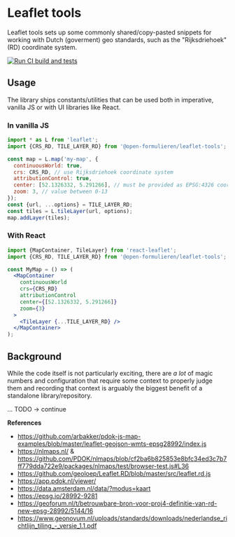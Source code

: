 # Leaflet tools

Leaflet tools sets up some commonly shared/copy-pasted snippets for working with Dutch (goverment)
geo standards, such as the "Rijksdriehoek" (RD) coordinate system.

[![Run CI build and tests](https://github.com/open-formulieren/leaflet-tools/actions/workflows/ci.yml/badge.svg)](https://github.com/open-formulieren/leaflet-tools/actions/workflows/ci.yml)

## Usage

The library ships constants/utilities that can be used both in imperative, vanilla JS or with UI
libraries like React.

### In vanilla JS

```js
import * as L from 'leaflet';
import {CRS_RD, TILE_LAYER_RD} from '@open-formulieren/leaflet-tools';

const map = L.map('my-map', {
  continuousWorld: true,
  crs: CRS_RD, // use Rijksdriehoek coordinate system
  attributionControl: true,
  center: [52.1326332, 5.291266], // must be provided as EPSG:4326 coordinates, is transformed via `crs` option
  zoom: 3, // value between 0-13
});
const {url, ...options} = TILE_LAYER_RD;
const tiles = L.tileLayer(url, options);
map.addLayer(tiles);
```

### With React

```jsx
import {MapContainer, TileLayer} from 'react-leaflet';
import {CRS_RD, TILE_LAYER_RD} from '@open-formulieren/leaflet-tools';

const MyMap = () => (
  <MapContainer
    continuousWorld
    crs={CRS_RD}
    attributionControl
    center={[52.1326332, 5.291266]}
    zoom={3}
  >
    <TileLayer {...TILE_LAYER_RD} />
  </MapContainer>
);
```

## Background

While the code itself is not particularly exciting, there are _a lot_ of magic numbers and
configuration that require some context to properly judge them and recording that context is
arguably the biggest benefit of a standalone library/repository.

... TODO -> continue

**References**

- https://github.com/arbakker/pdok-js-map-examples/blob/master/leaflet-geojson-wmts-epsg28992/index.js
- https://nlmaps.nl/ &
  https://github.com/PDOK/nlmaps/blob/cf2ba6b825853e8bfc34ed3c7b7ff779dda722e9/packages/nlmaps/test/browser-test.js#L36
- https://github.com/geoloep/Leaflet.RD/blob/master/src/leaflet.rd.js
- https://app.pdok.nl/viewer/
- https://data.amsterdam.nl/data/?modus=kaart
- https://epsg.io/28992-9281
- https://geoforum.nl/t/betrouwbare-bron-voor-proj4-definitie-van-rd-new-epsg-28992/5144/16
- https://www.geonovum.nl/uploads/standards/downloads/nederlandse_richtlijn_tiling_-_versie_1.1.pdf
